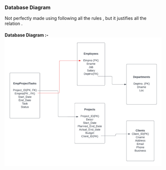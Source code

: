### Database Diagram 

Not perfectly made using following all the rules , but it justifies all the relation .

#### Database Diagram :- ![Click Here](https://github.com/WOLFIEEEE/FIS-Assignments/blob/87151c77a967e3c36d775326204e45a84884b885/SQL/SQL%20Special%20Assignment/assets/databases.png)


